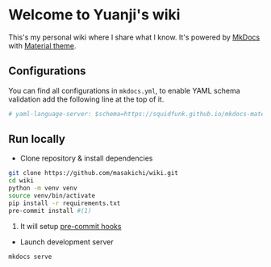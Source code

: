 # Welcome to Yuanji's wiki

This's my personal wiki where I share what I know. It's powered by [MkDocs](https://www.mkdocs.org/) with [Material theme](https://squidfunk.github.io/mkdocs-material/).

## Configurations

You can find all configurations in `mkdocs.yml`, to enable YAML schema validation add the following line at the top of it.

```yaml
# yaml-language-server: $schema=https://squidfunk.github.io/mkdocs-material/schema.json
```

## Run locally

- Clone repository & install dependencies

```bash
git clone https://github.com/masakichi/wiki.git
cd wiki
python -m venv venv
source venv/bin/activate
pip install -r requirements.txt
pre-commit install #(1)
```

1.  It will setup [pre-commit hooks](coding/git.md#pre-commit)

- Launch development server

```bash
mkdocs serve
```
